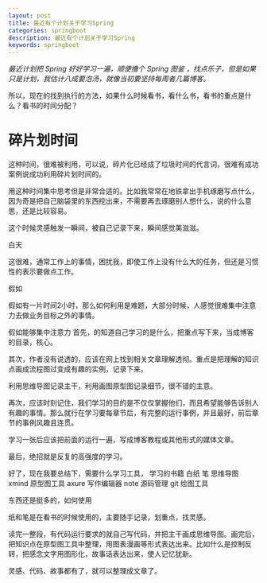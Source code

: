 ```yaml
---
layout: post
title: 最近有个计划关于学习Spring
categories: springboot
description: 最近有个计划关于学习Spring
keywords: springboot
---
```


*最近计划把 Spring 好好学习一遍，顺便撸个 Spring 图鉴 ，找点乐子，但是如果只是计划，我估计八成要泡汤，就像当初要坚持每周者几篇博客。*

所以，现在的找到执行的方法，如果什么时候看书，看什么书，看书的重点是什么？看书的时间分配？

# 碎片划时间
这种时间，很难被利用，可以说，碎片化已经成了垃圾时间的代言词，很难有成功案例说成功利用碎片划时间的。

用这种时间集中思考但是非常合适的。比如我常常在地铁拿出手机琢磨写点什么，因为奇是把自己脑袋里的东西挖出来，不需要再去琢磨别人想什么，说的什么意思，还是比较容易。

这个时候灵感触发一瞬间，被自己记录下来，瞬间感觉美滋滋。

白天

这很难，通常工作上的事情，困扰我，即使工作上没有什么大的任务，但还是习惯性的表示要做点工作。

假如

假如有一片时间2小时，那么如何利用是难题，大部分时候，人感觉很难集中注意力去做业务目标之外的事情。

假如能够集中注意力
首先，的知道自己学习的是什么，把重点写下来，当成博客的目录，核心。

其次，作者没有说透的，应该在网上找到相关文章理解透彻。重点是把理解的知识点画成流程图过变成有趣的实例，记录下来。

利用思维导图记录主干，利用画图原型图记录细节，很不错的主意。

再次，应该时刻记住，我们学习的目的是不仅仅掌握他们，而且希望能够告诉别人有趣的事情。那么就行在学习要每章节后，有完整的运行事例，并且最好，前后章节的事例风趣且连贯。

学习一张后应该把前面的运行一遍，写成博客教程或其他形式的媒体文章。


最后，绝招就是反复的高强度的学习。


好了，现在我要总结下，需要什么学习工具，
学习的书籍
白纸
笔
思维导图 xmind 
原型图工具 axure 
写作编辑器 note
源码管理 git
绘图工具


东西还是挺多的，如何使用

纸和笔是在看书的时候使用的，主要随手记录，划重点，找灵感。

读完一整段，有代码运行要求的就自己写代码，并把主干画成思维导图。画完后，把知识点在原型图工具中整理，用图表漫画等形式表达出来。比如什么是控制反转，把感念文字用图形化，故事话表达出来，使人记忆犹新。

灵感、代码、故事都有了，就可以整理成文章了。






